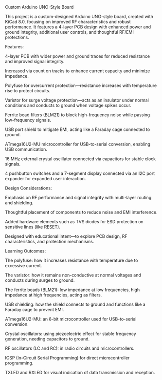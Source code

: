 Custom Arduino UNO-Style Board

This project is a custom-designed Arduino UNO-style board, created with KiCad 8.0, focusing on improved RF characteristics and robust performance. It features a 4-layer PCB design with enhanced power and ground integrity, additional user controls, and thoughtful RF/EMI protections.

 Features:
 
 4-layer PCB with wider power and ground traces for reduced resistance and improved signal integrity.
 
Increased via count on tracks to enhance current capacity and minimize impedance.

Polyfuse for overcurrent protection—resistance increases with temperature rise to protect circuits.

Varistor for surge voltage protection—acts as an insulator under normal conditions and conducts to ground when voltage spikes occur.

Ferrite bead filters (BLM21) to block high-frequency noise while passing low-frequency signals.

USB port shield to mitigate EMI, acting like a Faraday cage connected to ground.

ATmega16U2-MU microcontroller for USB-to-serial conversion, enabling USB communication.

16 MHz external crystal oscillator connected via capacitors for stable clock signals.

4 pushbutton switches and a 7-segment display connected via an I2C port expander for expanded user interaction.

 Design Considerations:
 
 Emphasis on RF performance and signal integrity with multi-layer routing and shielding.
 
Thoughtful placement of components to reduce noise and EMI interference.

Added hardware elements such as TVS diodes for ESD protection on sensitive lines (like RESET).

Designed with educational intent—to explore PCB design, RF characteristics, and protection mechanisms.


 Learning Outcomes:

 The polyfuse: how it increases resistance with temperature due to excessive current.
 
The varistor: how it remains non-conductive at normal voltages and conducts during surges to ground.

The ferrite beads (BLM21): low impedance at low frequencies, high impedance at high frequencies, acting as filters.

USB shielding: how the shield connects to ground and functions like a Faraday cage to prevent EMI.

ATmega16U2-MU: an 8-bit microcontroller used for USB-to-serial conversion.

Crystal oscillators: using piezoelectric effect for stable frequency generation, needing capacitors to ground.

RF oscillators (LC and RC): in radio circuits and microcontrollers.

ICSP (In-Circuit Serial Programming) for direct microcontroller programming.

TXLED and RXLED for visual indication of data transmission and reception.
